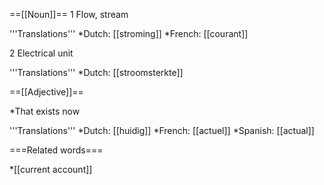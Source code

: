==[[Noun]]==
1 Flow, stream

'''Translations'''
*Dutch: [[stroming]]
*French: [[courant]]

2 Electrical unit

'''Translations'''
*Dutch: [[stroomsterkte]]

==[[Adjective]]==

*That exists now

'''Translations'''
*Dutch: [[huidig]]
*French: [[actuel]]
*Spanish: [[actual]]

===Related words===

*[[current account]]
